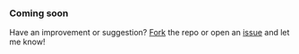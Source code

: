 ### Coming soon

Have an improvement or suggestion? [Fork](https://github.com/danetsao/mma-scraping/fork) the repo or open an [issue](https://github.com/danetsao/mma-scraping/issues) and let me know!